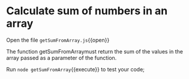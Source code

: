 # Calculate sum of numbers in an array

Open the file `getSumFromArray.js`{{open}}

The function getSumFromArraymust return the sum of the values in the array passed as a parameter of the function.

Run `node getSumFromArray`{{execute}} to test your code;